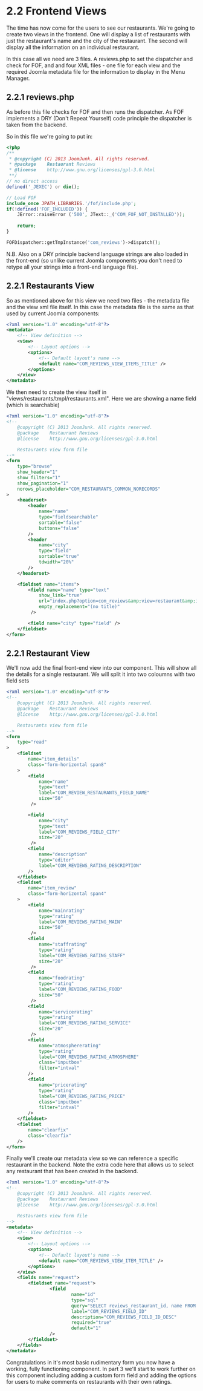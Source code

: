2.2 Frontend Views
==========================================
The time has now come for the users to see our restaurants. We're going to create two views in the frontend. One will display a list of restaurants with just the restaurant's name and the city of the restaurant. The second will display all the information on an individual restaurant.

In this case all we need are 3 files. A reviews.php to set the dispatcher and check for FOF, and and four XML files - one file for each view and the required Joomla metadata file for the information to display in the Menu Manager.

2.2.1 reviews.php
------------------------------------------
As before this file checks for FOF and then runs the dispatcher. As FOF implements a DRY (Don't Repeat Yourself) code principle the dispatcher is taken from the backend.

So in this file we're going to put in:

```php
<?php
/**
 * @copyright (C) 2013 JoomJunk. All rights reserved.
 * @package    Restaurant Reviews
 * @license    http://www.gnu.org/licenses/gpl-3.0.html
 **/
// no direct access
defined('_JEXEC') or die();

// Load FOF
include_once JPATH_LIBRARIES.'/fof/include.php';
if(!defined('FOF_INCLUDED')) {
	JError::raiseError ('500', JText::_('COM_FOF_NOT_INSTALLED'));
	
	return;
}

FOFDispatcher::getTmpInstance('com_reviews')->dispatch();
```

N.B. Also on a DRY principle backend language strings are also loaded in the front-end (so unlike current Joomla components you don't need to retype all your strings into a front-end language file).

2.2.1 Restaurants View
------------------------------------------
So as mentioned above for this view we need two files - the metadata file and the view xml file itself. In this case the metadata file is the same as that used by current Joomla components:

```xml
<?xml version="1.0" encoding="utf-8"?>
<metadata>
	<!-- View definition -->
	<view>
		<!-- Layout options -->
		<options>
			<!-- Default layout's name -->
			<default name="COM_REVIEWS_VIEW_ITEMS_TITLE" />
		</options>
	</view>
</metadata>
```

We then need to create the view itself in "views/restaurants/tmpl/restaurants.xml". Here we are showing a name field (which is searchable) 

```xml
<?xml version="1.0" encoding="utf-8"?>
<!--
	@copyright (C) 2013 JoomJunk. All rights reserved.
	@package    Restaurant Reviews
	@license    http://www.gnu.org/licenses/gpl-3.0.html

	Restaurants view form file
-->
<form
	type="browse"
	show_header="1"
	show_filters="1"
	show_pagination="1"
	norows_placeholder="COM_RESTAURANTS_COMMON_NORECORDS"
>
	<headerset>
		<header
			name="name"
			type="fieldsearchable"
			sortable="false"
			buttons="false"
		/>
		<header
			name="city"
			type="field"
			sortable="true"
			tdwidth="20%"
		/>
	</headerset>

	<fieldset name="items">
		<field name="name" type="text"
			show_link="true"
			url="index.php?option=com_reviews&amp;view=restaurant&amp;id=[ITEM:ID]"
			empty_replacement="(no title)"
		 />

		<field name="city" type="field" />
	</fieldset>
</form>
```

2.2.1 Restaurant View
------------------------------------------

We'll now add the final front-end view into our component. This will show all the details for a single restaurant. We will split it into two coloumns with two field sets

```xml
<?xml version="1.0" encoding="utf-8"?>
<!--
	@copyright (C) 2013 JoomJunk. All rights reserved.
	@package    Restaurant Reviews
	@license    http://www.gnu.org/licenses/gpl-3.0.html

	Restaurants view form file
-->
<form
	type="read"
>
	<fieldset
		name="item_details"
		class="form-horizontal span8"
	>
		<field
			name="name"
			type="text"
			label="COM_REVIEW_RESTAURANTS_FIELD_NAME"
			size="50"
		 />

		<field
			name="city"
			type="text"
			label="COM_REVIEWS_FIELD_CITY"
			size="20"
		 />
		<field
			name="description"
			type="editor"
			label="COM_REVIEWS_RATING_DESCRIPTION"
		/>
	</fieldset>
	<fieldset
		name="item_review"
		class="form-horizontal span4"
	>
		<field
			name="mainrating"
			type="rating"
			label="COM_REVIEWS_RATING_MAIN"
			size="50"
		 />
		<field
			name="staffrating"
			type="rating"
			label="COM_REVIEWS_RATING_STAFF"
			size="20"
		 />
		<field
			name="foodrating"
			type="rating"
			label="COM_REVIEWS_RATING_FOOD"
			size="50"
		 />
		<field
			name="servicerating"
			type="rating"
			label="COM_REVIEWS_RATING_SERVICE"
			size="20"
		 />
		<field
			name="atmosphererating"
			type="rating"
			label="COM_REVIEWS_RATING_ATMOSPHERE"
			class="inputbox"
			filter="intval"
		/>
		<field
			name="pricerating"
			type="rating"
			label="COM_REVIEWS_RATING_PRICE"
			class="inputbox"
			filter="intval"
		/>
	</fieldset>
	<fieldset
		name="clearfix"
		class="clearfix"
	/>
</form>
```

Finally we'll create our metadata view so we can reference a specific restaurant in the backend. Note the extra code here that allows us to select any restaurant that has been created in the backend.

```xml
<?xml version="1.0" encoding="utf-8"?>
<!--
	@copyright (C) 2013 JoomJunk. All rights reserved.
	@package    Restaurant Reviews
	@license    http://www.gnu.org/licenses/gpl-3.0.html

	Restaurants view form file
-->
<metadata>
	<!-- View definition -->
	<view>
		<!-- Layout options -->
		<options>
			<!-- Default layout's name -->
			<default name="COM_REVIEWS_VIEW_ITEM_TITLE" />
		</options>
	</view>
	<fields name="request">
		<fieldset name="request">
				<field
						name="id"
						type="sql"
						query="SELECT reviews_restaurant_id, name FROM #__reviews_restaurants" key_field="reviews_restaurant_id" value_field="name"
						label="COM_REVIEWS_FIELD_ID"
						description="COM_REVIEWS_FIELD_ID_DESC"
						required="true"
						default="1"
				/>
		</fieldset>
	</fields>
</metadata>
```

Congratulations in it's most basic rudimentary form you now have a working, fully functioning component. In part 3 we'll start to work further on this component including adding a custom form field and adding the options for users to make comments on restaurants with their own ratings.